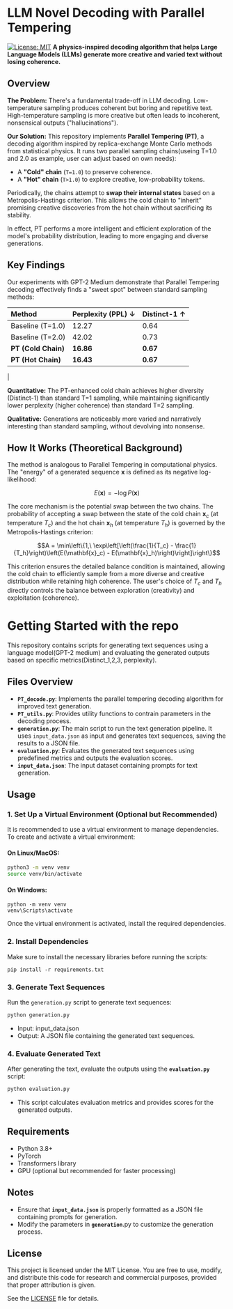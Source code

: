 # LLM Novel Decoding with Parallel Tempering

[![License: MIT](https://img.shields.io/badge/License-MIT-yellow.svg)](https://opensource.org/licenses/MIT)
**A physics-inspired decoding algorithm that helps Large Language Models (LLMs) generate more creative and varied text without losing coherence.**

## Overview

**The Problem:** There's a fundamental trade-off in LLM decoding. Low-temperature sampling produces coherent but boring and repetitive text. High-temperature sampling is more creative but often leads to incoherent, nonsensical outputs ("hallucinations").

**Our Solution:** This repository implements **Parallel Tempering (PT)**, a decoding algorithm inspired by replica-exchange Monte Carlo methods from statistical physics. It runs two parallel sampling chains(useing T=1.0 and 2.0 as example, user can adjust based on own needs):
- A **"Cold" chain** (`T=1.0`) to preserve coherence.
- A **"Hot" chain** (`T>1.0`) to explore creative, low-probability tokens.

Periodically, the chains attempt to **swap their internal states** based on a Metropolis-Hastings criterion. This allows the cold chain to "inherit" promising creative discoveries from the hot chain without sacrificing its stability.

In effect, PT performs a more intelligent and efficient exploration of the model's probability distribution, leading to more engaging and diverse generations.

## Key Findings

Our experiments with GPT-2 Medium demonstrate that Parallel Tempering decoding effectively finds a "sweet spot" between standard sampling methods:

| Method | Perplexity (PPL) ↓ | Distinct-1 ↑ |
| :--- | :--- | :--- |
| Baseline (T=1.0) | 12.27 | 0.64 |
| Baseline (T=2.0) | 42.02 | 0.73 |
| **PT (Cold Chain)** | **16.86** | **0.67** |
| **PT (Hot Chain)** | **16.43** | **0.67** |
|

**Quantitative:** The PT-enhanced cold chain achieves higher diversity (Distinct-1) than standard T=1 sampling, while maintaining significantly lower perplexity (higher coherence) than standard T=2 sampling.

**Qualitative:** Generations are noticeably more varied and narratively interesting than standard sampling, without devolving into nonsense.
## How It Works (Theoretical Background)

The method is analogous to Parallel Tempering in computational physics. The "energy" of a generated sequence $\mathbf{x}$ is defined as its negative log-likelihood:

$$E(\mathbf{x}) = -\log P(\mathbf{x})$$

The core mechanism is the potential swap between the two chains. The probability of accepting a swap between the state of the cold chain $\mathbf{x}_c$ (at temperature $T_c$) and the hot chain $\mathbf{x}_h$ (at temperature $T_h$) is governed by the Metropolis-Hastings criterion:

$$A = \min\left\{1,\ \exp\left[\left(\frac{1}{T_c} - \frac{1}{T_h}\right)\left(E(\mathbf{x}_c) - E(\mathbf{x}_h)\right)\right]\right\}$$

This criterion ensures the detailed balance condition is maintained, allowing the cold chain to efficiently sample from a more diverse and creative distribution while retaining high coherence. The user's choice of $T_c$ and $T_h$ directly controls the balance between exploration (creativity) and exploitation (coherence).

# Getting Started with the repo

This repository contains scripts for generating text sequences using a language model(GPT-2 medium) and evaluating the generated outputs based on specific metrics(Distinct_1,2,3, perplexity).

## Files Overview

- **`PT_decode.py`**: Implements the parallel tempering decoding algorithm for improved text generation.
- **`PT_utils.py`**: Provides utility functions to contrain parameters in the decoding process.
- **`generation.py`**: The main script to run the text generation pipeline. It uses `input_data.json` as input and generates text sequences, saving the results to a JSON file.
- **`evaluation.py`**: Evaluates the generated text sequences using predefined metrics and outputs the evaluation scores.
- **`input_data.json`**: The input dataset containing prompts for text generation.

## Usage

### 1. Set Up a Virtual Environment (Optional but Recommended)
It is recommended to use a virtual environment to manage dependencies. To create and activate a virtual environment:

#### On Linux/MacOS:
```bash
python3 -m venv venv
source venv/bin/activate
```
#### On Windows:
```
python -m venv venv
venv\Scripts\activate
```
Once the virtual environment is activated, install the required dependencies.
### 2. Install Dependencies
Make sure to install the necessary libraries before running the scripts:
```
pip install -r requirements.txt
```
### 3. Generate Text Sequences
Run the `generation.py` script to generate text sequences:
```bash
python generation.py
```
- Input: input_data.json
- Output: A JSON file containing the generated text sequences.
### 4. Evaluate Generated Text
After generating the text, evaluate the outputs using the **`evaluation.py`** script:
```bash
python evaluation.py
```
- This script calculates evaluation metrics and provides scores for the generated outputs.

## Requirements
- Python 3.8+
- PyTorch
- Transformers library
- GPU (optional but recommended for faster processing)

## Notes
- Ensure that **`input_data.json`** is properly formatted as a JSON file containing prompts for generation.
- Modify the parameters in **`generation`**.py to customize the generation process.

## License
This project is licensed under the MIT License. You are free to use, modify, and distribute this code for research and commercial purposes, provided that proper attribution is given.

See the [LICENSE](LICENSE) file for details.